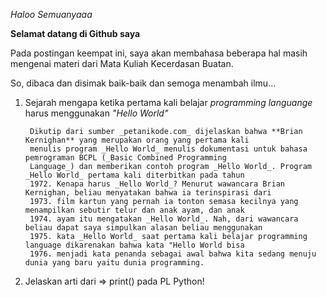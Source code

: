 _Haloo Semuanyaaa_

**Selamat datang di Github saya**

Pada postingan keempat ini, saya akan membahasa beberapa hal masih mengenai materi dari Mata Kuliah Kecerdasan Buatan.

So, dibaca dan disimak baik-baik dan semoga menambah ilmu...


1. Sejarah mengapa ketika pertama kali belajar _programming languange_ harus menggunakan _"Hello World"_
    
        Dikutip dari sumber _petanikode.com_ dijelaskan bahwa **Brian Kernighan** yang merupakan orang yang pertama kali 
        menulis program _Hello World_ menulis dokumentasi untuk bahasa pemrograman BCPL (_Basic Combined Programming 
        Language_) dan memberikan contoh program _Hello World_. Program _Hello World_ pertama kali diterbitkan pada tahun 
        1972. Kenapa harus _Hello World_? Menurut wawancara Brian Kernighan, beliau menyatakan bahwa ia terinspirasi dari 
        1973. film kartun yang pernah ia tonton semasa kecilnya yang menampilkan sebutir telur dan anak ayam, dan anak 
        1974. ayam itu mengatakan _Hello World_. Nah, dari wawancara beliau dapat saya simpulkan alasan beliau menggunakan 
        1975. kata _Hello World_ saat pertama kali belajar programming language dikarenakan bahwa kata "Hello World bisa 
        1976. menjadi kata penanda sebagai awal bahwa kita sedang menuju dunia yang baru yaitu dunia programming.
    
2.  Jelaskan arti dari => print() pada PL Python!
